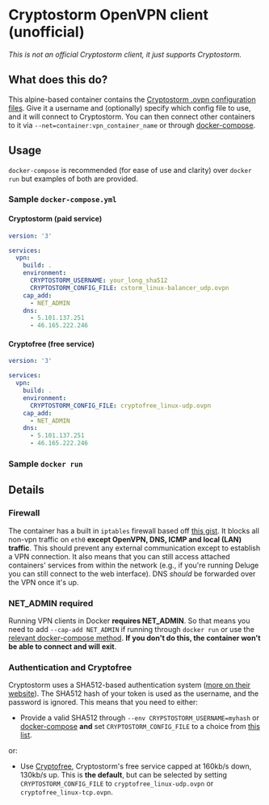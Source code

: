 # Cryptostorm OpenVPN client (unofficial)
*This is not an official Cryptostorm client, it just supports Cryptostorm.*

## What does this do?
This alpine-based container contains the [Cryptostorm .ovpn configuration files](https://github.com/cryptostorm/cryptostorm_client_configuration_files). Give it a username and (optionally) specify which config file to use, and it will connect to Cryptostorm. You can then connect other containers to it via `--net=container:vpn_container_name` or through [docker-compose](https://docs.docker.com/compose/compose-file/#network_mode).

## Usage
`docker-compose` is recommended (for ease of use and clarity) over `docker run` but examples of both are provided.

### Sample `docker-compose.yml`
#### Cryptostorm (paid service)
```yaml
version: '3'

services:
  vpn:
    build: .
    environment:
      CRYPTOSTORM_USERNAME: your_long_sha512
      CRYPTOSTORM_CONFIG_FILE: cstorm_linux-balancer_udp.ovpn
    cap_add:
      - NET_ADMIN
    dns:
      - 5.101.137.251
      - 46.165.222.246
```

#### Cryptofree (free service)
```yaml
version: '3'

services:
  vpn:
    build: .
    environment:
      CRYPTOSTORM_CONFIG_FILE: cryptofree_linux-udp.ovpn
    cap_add:
      - NET_ADMIN
    dns:
      - 5.101.137.251
      - 46.165.222.246
```

### Sample `docker run`

## Details
### Firewall
The container has a built in `iptables` firewall based off [this gist](https://gist.github.com/superjamie/ac55b6d2c080582a3e64). It blocks all non-vpn traffic on `eth0` **except OpenVPN, DNS, ICMP and local (LAN) traffic**. This should prevent any external communication except to establish a VPN connection. It also means that you can still access attached containers' services from within the network (e.g., if you're running Deluge you can still connect to the web interface). DNS *should* be forwarded over the VPN once it's up.

### NET_ADMIN required
Running VPN clients in Docker **requires NET_ADMIN**. So that means you need to add `--cap-add NET_ADMIN` if running through `docker run` or use the [relevant docker-compose method](https://docs.docker.com/compose/compose-file/#cap_add-cap_drop). **If you don't do this, the container won't be able to connect and will exit**.

### Authentication and Cryptofree
Cryptostorm uses a SHA512-based authentication system ([more on their website](https://cryptostorm.is)). The SHA512 hash of your token is used as the username, and the password is ignored. This means that you need to either:

- Provide a valid SHA512 through `--env CRYPSTOSTORM_USERNAME=myhash` or [docker-compose](https://docs.docker.com/compose/compose-file/#environment) **and** set `CRYPTOSTORM_CONFIG_FILE` to a choice from [this list](https://github.com/cryptostorm/cryptostorm_client_configuration_files/tree/master/linux).

or:

- Use [Cryptofree](https://github.com/cryptostorm/cryptostorm_client_configuration_files/tree/master/cryptofree), Cryptostorm's free service capped at 160kb/s down, 130kb/s up. This is **the default**, but can be selected by setting `CRYPTOSTORM_CONFIG_FILE` to `cryptofree_linux-udp.ovpn` or `cryptofree_linux-tcp.ovpn`.


